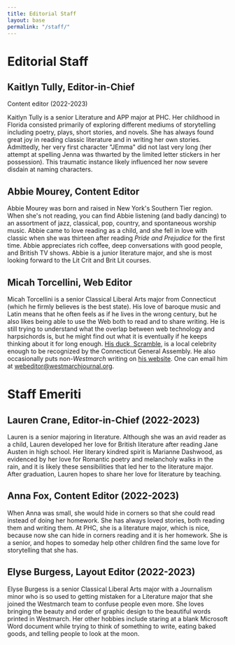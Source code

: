 ```yaml
---
title: Editorial Staff
layout: base
permalink: "/staff/"
---
```

# Editorial Staff

## Kaitlyn Tully, Editor-in-Chief

Content editor (2022-2023)

Kaitlyn Tully is a senior Literature and APP major at PHC. 
Her childhood in Florida consisted primarily of exploring
different mediums of storytelling including poetry, plays,
short stories, and novels. She has always found great joy
in reading classic literature and in writing her own stories. 
Admittedly, her very first character "JEmma" did not last very
long (her attempt at spelling Jenna was thwarted by the limited
letter stickers in her possession). This traumatic instance
likely influenced her now severe disdain at naming characters. 

## Abbie Mourey, Content Editor
Abbie Mourey was born and raised in New York's Southern Tier
region. When she's not reading, you can find Abbie listening
(and badly dancing) to an assortment of jazz, classical, pop,
country, and spontaneous worship music. Abbie came to love
reading as a child, and she fell in love with classic when she
was thirteen after reading *Pride and Prejudice* for the 
first time. Abbie appreciates rich coffee, deep conversations
with good people, and British TV shows. Abbie is a junior
literature major, and she is most looking forward to the Lit
Crit and Brit Lit courses.

## Micah Torcellini, Web Editor
Micah Torcellini is a senior Classical Liberal Arts major from
Connecticut (which he firmly believes is the best state). His
love of baroque music and Latin means that he often feels as if
he lives in the wrong century, but he also likes being able to 
use the Web both to read and to share writing. He is still trying
to understand what the overlap between web technology and harpsichords
is, but he might find out what it is eventually if he keeps
thinking about it for long enough. 
[His duck, Scramble](https://scrambletheduck.org), is a local celebrity
enough to be recognized by the Connecticut General Assembly. 
He also occasionally puts non-*Westmarch* writing on 
[his website](https://micah.torcellini.org/). One can email him at 
[webeditor@westmarchjournal.org](mailto:webeditor@westmarchjournal.org).

# Staff Emeriti 

## Lauren Crane, Editor-in-Chief (2022-2023)
Lauren is a senior majoring in literature. Although
she was an avid reader as a child, Lauren developed
her love for British literature after reading Jane
Austen in high school. Her literary kindred spirit
is Marianne Dashwood, as evidenced by her love for
Romantic poetry and melancholy walks in the rain, 
and it is likely these sensibilities that led her to
the literature major. After graduation, Lauren hopes
to share her love for literature by teaching. 

## Anna Fox, Content Editor (2022-2023)
When Anna was small, she would hide in corners so that 
she could read instead of doing her homework. She has
always loved stories, both reading them and writing them.
At PHC, she is a literature major, which is nice, because
now she can hide in corners reading and it is her homework.
She is a senior, and hopes to someday help other children
find the same love for storytelling that she has. 

## Elyse Burgess, Layout Editor (2022-2023)
Elyse Burgess is a senior Classical Liberal Arts major with a
Journalism minor who is so used to getting mistaken for a 
Literature major that she joined the Westmarch team to confuse
people even more. She loves bringing the beauty and order
of graphic design to the beautiful words printed in Westmarch. 
Her other hobbies include staring at a blank Microsoft Word
document while trying to think of something to write, eating
baked goods, and telling people to look at the moon. 